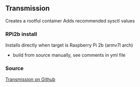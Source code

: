 ## Transmission
Creates a rootful container
Adds recommended sysctl values

### RPi2b install
Installs directly when target is Raspberry Pi 2b (armv7l arch)
+ build from source manually, see comments in yml file

### Source
[Transmission on Github][1]



[1]: https://github.com/transmission
